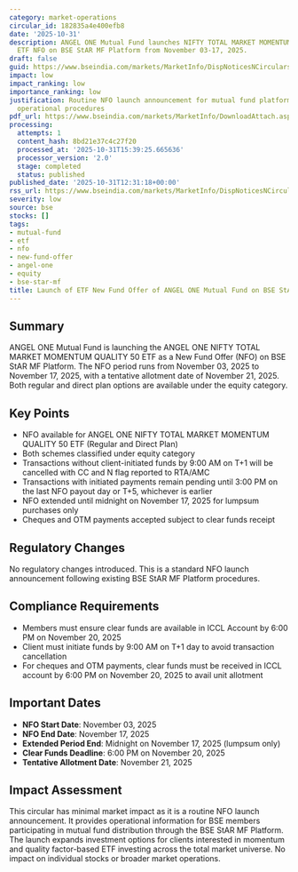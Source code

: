 ```yaml
---
category: market-operations
circular_id: 182835a4e400efb8
date: '2025-10-31'
description: ANGEL ONE Mutual Fund launches NIFTY TOTAL MARKET MOMENTUM QUALITY 50
  ETF NFO on BSE StAR MF Platform from November 03-17, 2025.
draft: false
guid: https://www.bseindia.com/markets/MarketInfo/DispNoticesNCirculars.aspx?Noticeid={1231E80A-1D9F-4C05-89E6-31CD4310CDE0}&noticeno=20251031-38&dt=10/31/2025&icount=38&totcount=62&flag=0
impact: low
impact_ranking: low
importance_ranking: low
justification: Routine NFO launch announcement for mutual fund platform with standard
  operational procedures
pdf_url: https://www.bseindia.com/markets/MarketInfo/DownloadAttach.aspx?id=20251031-38&attachedId=
processing:
  attempts: 1
  content_hash: 8bd21e37c4c27f20
  processed_at: '2025-10-31T15:39:25.665636'
  processor_version: '2.0'
  stage: completed
  status: published
published_date: '2025-10-31T12:31:18+00:00'
rss_url: https://www.bseindia.com/markets/MarketInfo/DispNoticesNCirculars.aspx?Noticeid={1231E80A-1D9F-4C05-89E6-31CD4310CDE0}&noticeno=20251031-38&dt=10/31/2025&icount=38&totcount=62&flag=0
severity: low
source: bse
stocks: []
tags:
- mutual-fund
- etf
- nfo
- new-fund-offer
- angel-one
- equity
- bse-star-mf
title: Launch of ETF New Fund Offer of ANGEL ONE Mutual Fund on BSE StAR MF Platform
---
```


## Summary

ANGEL ONE Mutual Fund is launching the ANGEL ONE NIFTY TOTAL MARKET MOMENTUM QUALITY 50 ETF as a New Fund Offer (NFO) on BSE StAR MF Platform. The NFO period runs from November 03, 2025 to November 17, 2025, with a tentative allotment date of November 21, 2025. Both regular and direct plan options are available under the equity category.

## Key Points

- NFO available for ANGEL ONE NIFTY TOTAL MARKET MOMENTUM QUALITY 50 ETF (Regular and Direct Plan)
- Both schemes classified under equity category
- Transactions without client-initiated funds by 9:00 AM on T+1 will be cancelled with CC and N flag reported to RTA/AMC
- Transactions with initiated payments remain pending until 3:00 PM on the last NFO payout day or T+5, whichever is earlier
- NFO extended until midnight on November 17, 2025 for lumpsum purchases only
- Cheques and OTM payments accepted subject to clear funds receipt

## Regulatory Changes

No regulatory changes introduced. This is a standard NFO launch announcement following existing BSE StAR MF Platform procedures.

## Compliance Requirements

- Members must ensure clear funds are available in ICCL Account by 6:00 PM on November 20, 2025
- Client must initiate funds by 9:00 AM on T+1 day to avoid transaction cancellation
- For cheques and OTM payments, clear funds must be received in ICCL account by 6:00 PM on November 20, 2025 to avail unit allotment

## Important Dates

- **NFO Start Date**: November 03, 2025
- **NFO End Date**: November 17, 2025
- **Extended Period End**: Midnight on November 17, 2025 (lumpsum only)
- **Clear Funds Deadline**: 6:00 PM on November 20, 2025
- **Tentative Allotment Date**: November 21, 2025

## Impact Assessment

This circular has minimal market impact as it is a routine NFO launch announcement. It provides operational information for BSE members participating in mutual fund distribution through the BSE StAR MF Platform. The launch expands investment options for clients interested in momentum and quality factor-based ETF investing across the total market universe. No impact on individual stocks or broader market operations.